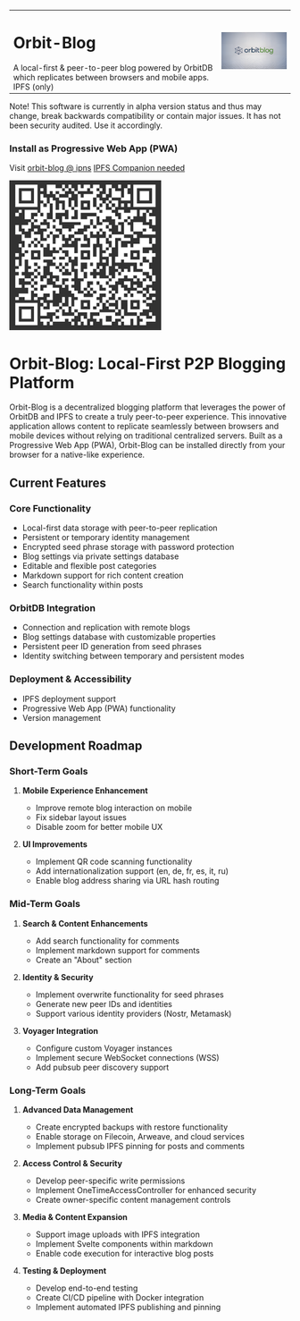 <table border="0" cellspacing="0" cellpadding="0">
  <tr>
      <td>
      <h1>Orbit-Blog</h1>A local-first & peer-to-peer blog powered by OrbitDB which replicates between browsers and mobile apps. IPFS (only)</td>
    <td><img src="./public/orbitbloglogo-700.png" width="300" alt="Orbit Blog Logo"></td>
  </tr>
</table>
Note! This software is currently in alpha version status and thus may change, break backwards compatibility or contain major issues. It has not been security audited. Use it accordingly.

### Install as Progressive Web App (PWA)

Visit [orbit-blog @ ipns](ipns://k51qzi5uqu5djjnnjgtviql86f19isjyz6azhw48ovgn22m6otstezp2ngfs8g) [IPFS Companion needed](https://docs.ipfs.tech/install/ipfs-companion/)

[![QR Code to PWA](/public/ipns.dweb.link.png)](https://k51qzi5uqu5djjnnjgtviql86f19isjyz6azhw48ovgn22m6otstezp2ngfs8g.ipns.dweb.link/)

# Orbit-Blog: Local-First P2P Blogging Platform

Orbit-Blog is a decentralized blogging platform that leverages the power of OrbitDB and IPFS to create a truly peer-to-peer experience. This innovative application allows content to replicate seamlessly between browsers and mobile devices without relying on traditional centralized servers. Built as a Progressive Web App (PWA), Orbit-Blog can be installed directly from your browser for a native-like experience.

## Current Features

### Core Functionality
- Local-first data storage with peer-to-peer replication
- Persistent or temporary identity management
- Encrypted seed phrase storage with password protection
- Blog settings via private settings database
- Editable and flexible post categories
- Markdown support for rich content creation
- Search functionality within posts

### OrbitDB Integration
- Connection and replication with remote blogs
- Blog settings database with customizable properties
- Persistent peer ID generation from seed phrases
- Identity switching between temporary and persistent modes

### Deployment & Accessibility
- IPFS deployment support
- Progressive Web App (PWA) functionality
- Version management

## Development Roadmap

### Short-Term Goals
1. **Mobile Experience Enhancement**
   - Improve remote blog interaction on mobile
   - Fix sidebar layout issues
   - Disable zoom for better mobile UX

2. **UI Improvements**
   - Implement QR code scanning functionality
   - Add internationalization support (en, de, fr, es, it, ru)
   - Enable blog address sharing via URL hash routing

### Mid-Term Goals
1. **Search & Content Enhancements**
   - Add search functionality for comments
   - Implement markdown support for comments
   - Create an "About" section

2. **Identity & Security**
   - Implement overwrite functionality for seed phrases
   - Generate new peer IDs and identities
   - Support various identity providers (Nostr, Metamask)

3. **Voyager Integration**
   - Configure custom Voyager instances
   - Implement secure WebSocket connections (WSS)
   - Add pubsub peer discovery support

### Long-Term Goals
1. **Advanced Data Management**
   - Create encrypted backups with restore functionality
   - Enable storage on Filecoin, Arweave, and cloud services
   - Implement pubsub IPFS pinning for posts and comments

2. **Access Control & Security**
   - Develop peer-specific write permissions
   - Implement OneTimeAccessController for enhanced security
   - Create owner-specific content management controls

3. **Media & Content Expansion**
   - Support image uploads with IPFS integration
   - Implement Svelte components within markdown
   - Enable code execution for interactive blog posts

4. **Testing & Deployment**
   - Develop end-to-end testing
   - Create CI/CD pipeline with Docker integration
   - Implement automated IPFS publishing and pinning